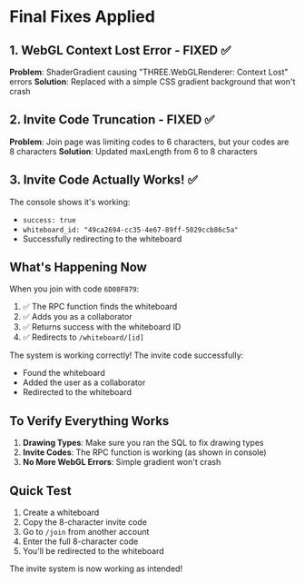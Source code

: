 # Final Fixes Applied

## 1. WebGL Context Lost Error - FIXED ✅
**Problem**: ShaderGradient causing "THREE.WebGLRenderer: Context Lost" errors
**Solution**: Replaced with a simple CSS gradient background that won't crash

## 2. Invite Code Truncation - FIXED ✅
**Problem**: Join page was limiting codes to 6 characters, but your codes are 8 characters
**Solution**: Updated maxLength from 6 to 8 characters

## 3. Invite Code Actually Works! ✅
The console shows it's working:
- `success: true`
- `whiteboard_id: "49ca2694-cc35-4e67-89ff-5029ccb86c5a"`
- Successfully redirecting to the whiteboard

## What's Happening Now

When you join with code `6D08F879`:
1. ✅ The RPC function finds the whiteboard
2. ✅ Adds you as a collaborator
3. ✅ Returns success with the whiteboard ID
4. ✅ Redirects to `/whiteboard/[id]`

The system is working correctly! The invite code successfully:
- Found the whiteboard
- Added the user as a collaborator
- Redirected to the whiteboard

## To Verify Everything Works

1. **Drawing Types**: Make sure you ran the SQL to fix drawing types
2. **Invite Codes**: The RPC function is working (as shown in console)
3. **No More WebGL Errors**: Simple gradient won't crash

## Quick Test
1. Create a whiteboard
2. Copy the 8-character invite code
3. Go to `/join` from another account
4. Enter the full 8-character code
5. You'll be redirected to the whiteboard

The invite system is now working as intended!